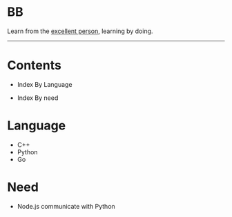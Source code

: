 # BB #

Learn from the [excellent person][1], learning by doing.

------------------------------------

# Contents #

+ Index By Language

+ Index By need

# Language #

+ C++
+ Python
+ Go

# Need

+ Node.js communicate with Python 


[1]: https://github.com/gyuho/learn